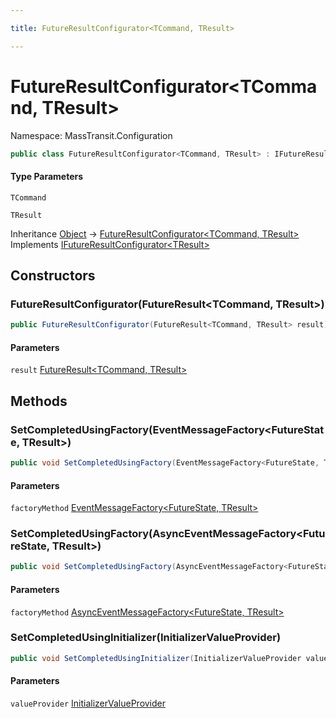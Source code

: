 ```yaml
---

title: FutureResultConfigurator<TCommand, TResult>

---
```


# FutureResultConfigurator\<TCommand, TResult\>

Namespace: MassTransit.Configuration

```csharp
public class FutureResultConfigurator<TCommand, TResult> : IFutureResultConfigurator<TResult>
```

#### Type Parameters

`TCommand`<br/>

`TResult`<br/>

Inheritance [Object](https://learn.microsoft.com/en-us/dotnet/api/system.object) → [FutureResultConfigurator\<TCommand, TResult\>](../masstransit-configuration/futureresultconfigurator-2)<br/>
Implements [IFutureResultConfigurator\<TResult\>](../masstransit/ifutureresultconfigurator-1)

## Constructors

### **FutureResultConfigurator(FutureResult\<TCommand, TResult\>)**

```csharp
public FutureResultConfigurator(FutureResult<TCommand, TResult> result)
```

#### Parameters

`result` [FutureResult\<TCommand, TResult\>](../masstransit-futures/futureresult-2)<br/>

## Methods

### **SetCompletedUsingFactory(EventMessageFactory\<FutureState, TResult\>)**

```csharp
public void SetCompletedUsingFactory(EventMessageFactory<FutureState, TResult> factoryMethod)
```

#### Parameters

`factoryMethod` [EventMessageFactory\<FutureState, TResult\>](../../masstransit-abstractions/masstransit/eventmessagefactory-2)<br/>

### **SetCompletedUsingFactory(AsyncEventMessageFactory\<FutureState, TResult\>)**

```csharp
public void SetCompletedUsingFactory(AsyncEventMessageFactory<FutureState, TResult> factoryMethod)
```

#### Parameters

`factoryMethod` [AsyncEventMessageFactory\<FutureState, TResult\>](../../masstransit-abstractions/masstransit/asynceventmessagefactory-2)<br/>

### **SetCompletedUsingInitializer(InitializerValueProvider)**

```csharp
public void SetCompletedUsingInitializer(InitializerValueProvider valueProvider)
```

#### Parameters

`valueProvider` [InitializerValueProvider](../masstransit/initializervalueprovider)<br/>
